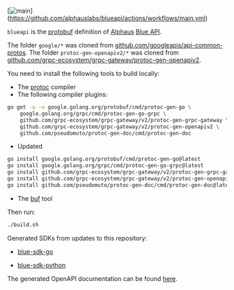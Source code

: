 [![main](https://github.com/alphauslabs/blueapi/actions/workflows/main.yml/badge.svg)]
(https://github.com/alphauslabs/blueapi/actions/workflows/main.yml)

`blueapi` is the [protobuf](https://developers.google.com/protocol-buffers) definition of [Alphaus](https://alphaus.cloud/) [Blue API](https://alphauslabs.github.io/docs/blueapi/overview/).

The folder `google/*` was cloned from [github.com/googleapis/api-common-protos](https://github.com/googleapis/api-common-protos). The folder `protoc-gen-openapiv2/*` was cloned from [github.com/grpc-ecosystem/grpc-gateway/protoc-gen-openapiv2](https://github.com/grpc-ecosystem/grpc-gateway/tree/master/protoc-gen-openapiv2).

You need to install the following tools to build locally:

* The [protoc](https://grpc.io/docs/protoc-installation/) compiler
* The following compiler plugins:

```bash
go get -u -v google.golang.org/protobuf/cmd/protoc-gen-go \
    google.golang.org/grpc/cmd/protoc-gen-go-grpc \
    github.com/grpc-ecosystem/grpc-gateway/v2/protoc-gen-grpc-gateway \
    github.com/grpc-ecosystem/grpc-gateway/v2/protoc-gen-openapiv2 \
    github.com/pseudomuto/protoc-gen-doc/cmd/protoc-gen-doc
```

* Updated

```bash
go install google.golang.org/protobuf/cmd/protoc-gen-go@latest
go install google.golang.org/grpc/cmd/protoc-gen-go-grpc@latest
go install github.com/grpc-ecosystem/grpc-gateway/v2/protoc-gen-grpc-gateway@latest
go install github.com/grpc-ecosystem/grpc-gateway/v2/protoc-gen-openapiv2@latest
go install github.com/pseudomuto/protoc-gen-doc/cmd/protoc-gen-doc@latest
```

* The [buf](https://docs.buf.build/installation) tool

Then run:

```bash
./build.sh
```

Generated SDKs from updates to this repository:

* [blue-sdk-go](https://github.com/alphauslabs/blue-sdk-go)

* [blue-sdk-python](https://github.com/alphauslabs/blue-sdk-python)

The generated OpenAPI documentation can be found [here](https://alphauslabs.github.io/blueapidocs/).
